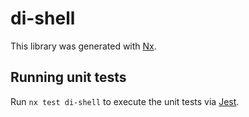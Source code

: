 # di-shell

This library was generated with [Nx](https://nx.dev).

## Running unit tests

Run `nx test di-shell` to execute the unit tests via [Jest](https://jestjs.io).
